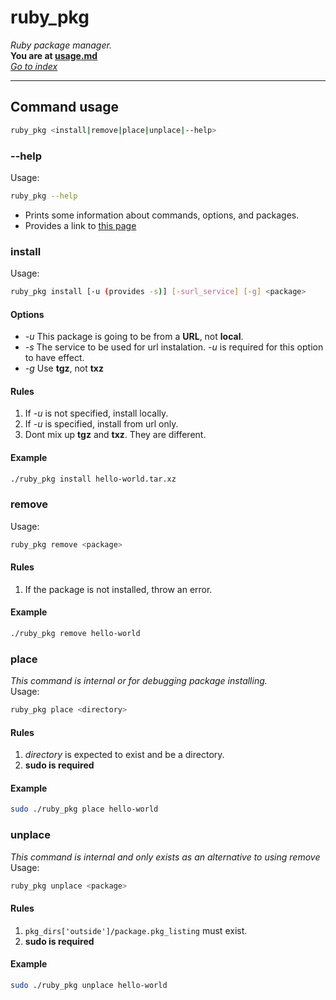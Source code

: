 # ruby_pkg
*Ruby package manager.*  
**You are at [usage.md](usage.md)**  
[*Go to index*](index.md)
- - - - - - - - - - - - - - - - - -

## Command usage
```bash
ruby_pkg <install|remove|place|unplace|--help>
```

### --help
Usage:
```bash
ruby_pkg --help
```
* Prints some information about commands, options, and packages.
* Provides a link to [this page](easyhelp.md)

### install
Usage:
```bash
ruby_pkg install [-u (provides -s)] [-surl_service] [-g] <package>
```

#### Options
* *-u* This package is going to be from a **URL**, not **local**.
* *-s* The service to be used for url instalation. *-u* is required for this option to have effect.
* *-g* Use **tgz**, not **txz**

#### Rules
1. If *-u* is not specified, install locally.
2. If *-u* is specified, install from url only.
3. Dont mix up **tgz** and **txz**. They are different.

#### Example
```bash
./ruby_pkg install hello-world.tar.xz
```

### remove
Usage:
```bash
ruby_pkg remove <package>
```

#### Rules
1. If the package is not installed, throw an error.

#### Example
```bash
./ruby_pkg remove hello-world
```

### place
*This command is internal or for debugging package installing.*  
Usage:
```bash
ruby_pkg place <directory>
```

#### Rules
1. *directory* is expected to exist and be a directory.
2. **sudo is required**

#### Example
```bash
sudo ./ruby_pkg place hello-world
```

### unplace
*This command is internal and only exists as an alternative to using remove*  
Usage:
```bash
ruby_pkg unplace <package>
```

#### Rules
1. `pkg_dirs['outside']/package.pkg_listing` must exist.
2. **sudo is required**

#### Example
```bash
sudo ./ruby_pkg unplace hello-world
```
